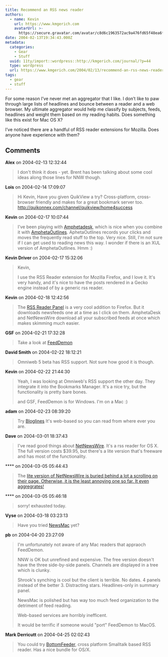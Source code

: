 ```yaml
---
title: Recommend an RSS news reader
authors:
  - name: Kevin
    url: https://www.kmgerich.com
    avatarUrl: >-
      https://secure.gravatar.com/avatar/c8d6c1963572ac9a476fd65f48ea6f3a1741d7ed3b6520563cf90cb984419f86?s=96&d=mm&r=g
date: 2004-02-13T19:34:43.000Z
metadata:
  categories:
    - Gear
    - Stuff
  uuid: 11ty/import::wordpress::http://kmgerich.com/journal/?p=44
  type: wordpress
  url: https://www.kmgerich.com/2004/02/13/recommend-an-rss-news-reader/
tags:
  - gear
  - stuff
---
```

For some reason I’ve never met an aggregator that I like. I don’t like to paw through large lists of headlines and bounce between a reader and a web browser. My ultimate aggregator would help me classify by subjects, feeds, headlines and weight them based on my reading habits. Does something like this exist for Mac OS X?

I’ve noticed there are a handful of RSS reader extensions for Mozilla. Does anyone have experience with them?

## Comments

**Alex** on 2004-02-13 12:32:44
> I don't think it does - yet. Brent has been talking about some cool ideas along those lines for NNW though.

**Lois** on 2004-02-14 17:09:07
> Hi Kevin,  Have you given QuikView a try?  Cross-platform, cross-browser friendly and makes for a great bookmark server too.  http://quikonnex.com/channel/quikview/home4success

**Kevin** on 2004-02-17 10:07:44
> I've been playing with <a href="http://www.decafbad.com/twiki/bin/view/Main/AmphetaDesk" rel="nofollow ugc">Amphetadesk</a>, which is nice when you combine it with <a href="http://www.decafbad.com/twiki/bin/view/Main/AmphetaOutlines" rel="nofollow ugc">AmphetaOutlines</a>. AphetaOutlines records your clicks and moves the frequently read stuff to the top. Very nice. Still, I'm not sure if I can get used to reading news this way. I wonder if there is an XUL version of AmphetaOutlines. Hmm :)

**Kevin Driver** on 2004-02-17 15:32:06
> Kevin,
> 
> I use the RSS Reader extension for Mozilla Firefox, and I love it.  It's very handy, and it's nice to have the posts rendered in a Gecko engine instead of  by a generic rss reader.

**Kevin** on 2004-02-18 12:42:56
> The <a href="http://fls.moo.jp/moz/rssreader.html" rel="nofollow ugc">RSS Reader Panel</a> is a very cool addition to Firefox. But it downloads newsfeeds one at a time as I click on them. AmphetaDesk and NetNewsWire download all your subscribed feeds at once which makes skimming much easier.

**GSF** on 2004-02-21 17:32:28
> Take a look at <a href="http://www.bradsoft.com/feeddemon/index.asp" rel="nofollow ugc">FeedDemon</a>

**David Smith** on 2004-02-22 18:12:21
> Omniweb 5 beta has RSS support. Not sure how good it is though.

**Kevin** on 2004-02-22 21:44:30
> Yeah, I was looking at Omniweb's RSS support the other day. They integrate it into the Bookmarks Manager. It's a nice try, but the functionality is pretty bare bones.
> 
> and GSF, FeedDemon is for Windows. I'm on a Mac :)

**adam** on 2004-02-23 08:39:20
> Try <a href="http://www.bloglines.com" rel="nofollow ugc">Bloglines</a>  It's web-based so you can read from where ever you are.

**Dave** on 2004-03-01 18:37:43
> I've read good things about <a href="http://ranchero.com/netnewswire/" rel="nofollow ugc">NetNewsWire</a>. It's a rss reader for OS X. The full version costs $39.95, but there's a lite version that's freeware and has most of the functionality.

**** on 2004-03-05 05:44:43
> The <a href="http://ranchero.com/downloads/NetNewsWireLite1.0.8.dmg.gz" rel="nofollow ugc"> lite version of NetNewsWire is buried behind a lot a scrolling on their page.  Otherwise, it is the least annoying one so far.  It even aggregrates! </a>

**** on 2004-03-05 05:46:18
> sorry! exhausted today.

**Vyse** on 2004-03-18 03:23:13
> Have you tried <a href="http://www.thinkmac.co.uk/newsmac/" rel="nofollow ugc">NewsMac</a> yet?

**pb** on 2004-04-20 23:27:09
> I'm unfortunately not aware of any Mac readers that appraoch FeedDemon.
> 
> NNW is OK but unrefined and expensive. The free version doesn't have the three side-by-side panels. Channels are displayed in a tree which is clunky.
> 
> Shrook's synching is cool but the client is terrible. No dates. 4 panels instead of the better 3. Distracting stars. Headlines-only in summary panel.
> 
> NewsMac is polished but has way too much feed organization to the detriment of feed reading.
> 
> Web-based services are horribly inefficent.
> 
> It would be terrific if someone would "port" FeedDemon to MacOS.

**Mark Derricutt** on 2004-04-25 02:02:43
> You could try <a href="http://www.cincomsmalltalk.com/BottomFeeder/" rel="nofollow ugc">BottomFeeder</a>, cross platform Smalltalk based RSS reader.  Has a nice bundle for OS/X.
> 
